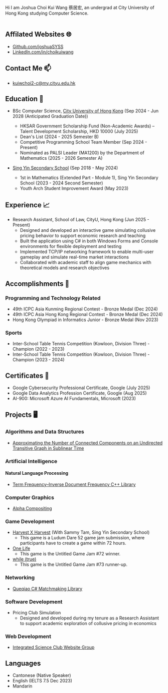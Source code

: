 <head>
  <link rel="shortcut icon" type="image/x-icon" href="https://sandstormit.com/wp-content/uploads/2021/06/incognito-2231825_960_720-1.png">
  <meta name="google-site-verification" content="0SEcurk_dKLeFfJ4VC6azCpxCccwgnd3JkByYOdYncA" />
</head>
Hi I am Joshua Choi Kui Wang 蔡居宏, an undergrad at City University of Hong Kong studying Computer Science.<br><br>

## Affilated Websites 🌐
- [Github.com/joshuaSYSS](https://github.com/joshuaSYSS)
- [LinkedIn.com/in/choikuiwang](https://www.linkedin.com/in/choikuiwang)

## Contact Me 📫
- [kuiwchoi2-c@my.cityu.edu.hk](mailto:kuiwchoi2-c@my.cityu.edu.hk)

## Education 🏫
- BSc Computer Science, [City University of Hong Kong](https://www.cityu.edu.hk/) (Sep 2024 - Jun 2028 (Anticipated Graduation Date))
  * HKSAR Government Scholarship Fund (Non-Academic Awards) – Talent Development Scholarship, HKD 10000 (July 2025)
  * Dean's List (2024 - 2025 Semester B)
  * Competitive Programming School Team Member (Sep 2024 - Present)
  * Nominated as PALSI Leader (MA1200) by the Department of Mathematics (2025 - 2026 Semester A)

- [Sing Yin Secondary School](https://www.singyin.edu.hk/en/) (Sep 2018 - May 2024)
  * 1st in Mathematics (Extended Part - Module 1), Sing Yin Secondary School (2023 - 2024 Second Semester)
  * Youth Arch Student Improvement Award (May 2023)

## Experience 📈
- Research Assistant, School of Law, CityU, Hong Kong (Jun 2025 - Present)
  * Designed and developed an interactive game simulating collusive pricing behavior to support economic research and teaching
  * Built the application using C# in both Windows Forms and Console environments for flexible deployment and testing
  * Implemented TCP/IP networking framework to enable multi-user gameplay and simulate real-time market interactions
  * Collaborated with academic staff to align game mechanics with theoretical models and research objectives

## Accomplishments 🏅
### Programming and Technology Related
- 49th ICPC Asia Kunming Regional Contest - Bronze Medal (Dec 2024)
- 49th ICPC Asia Hong Kong Regional Contest - Bronze Medal (Dec 2024)
- Hong Kong Olympiad in Informatics Junior - Bronze Medal (Nov 2023)

### Sports
- Inter-School Table Tennis Competition (Kowloon, Division Three) - Champion (2022 - 2023)
- Inter-School Table Tennis Competition (Kowloon, Division Three) - Champion (2023 - 2024)

## Certificates 📄
- Google Cybersecurity Professional Certificate, Google (July 2025)
- Google Data Analytics Profession Certificate, Google (Aug 2025)
- AI-900: Microsoft Azure AI Fundamentals, Microsoft (2023)

## Projects 🖥
### Algorithms and Data Structures
- [Approximating the Number of Connected Components on an Undirected Transitive Graph in Sublinear Time](https://github.com/joshuaSYSS/approxCCDegree)

### Artificial Intelligence
<!--#### AI Game Programming-->

<!--#### Computer Vision-->

<!--#### Data Analysis using Machine Learning-->

#### Natural Language Processing
- [Term Frequency–Inverse Document Frequency C++ Library](https://github.com/joshuaSYSS/tfidf)

### Computer Graphics
- [Alpha Compositing](https://github.com/joshuaSYSS/Alpha-Compositing)

<!--### Cryptography-->

### Game Development
- [Harvest X Harvest](https://revolution-game.itch.io/harvest-x-harvest) (With Sammy Tam, Sing Yin Secondary School)
  * This game is a Ludum Dare 52 game jam submission, where participants have to create a game within 72 hours.
- [One Life](https://revolution-game.itch.io/one-life)
  * This game is the Untitled Game Jam #72 winner.
- [while (true)](https://no1gameexpert.itch.io/while-true)
  * This game is the Untitled Game Jam #73 runner-up.

### Networking
- [Queqiao C# Matchmaking Library](https://github.com/joshuaSYSS/Queqiao-Library)

<!--### Open-Sourced Projects-->

<!--### Programming Languages and Compiler-->

### Software Development
- Pricing Club Simulation
  * Designed and developed during my tenure as a Research Assistant to support academic exploration of collusive pricing in economics

### Web Development
- [Integrated Science Club Website Group](https://is-club.netlify.app/)

## Languages
- Cantonese (Native Speaker)
- English (IELTS 7.5 Dec 2023)
- Mandarin
